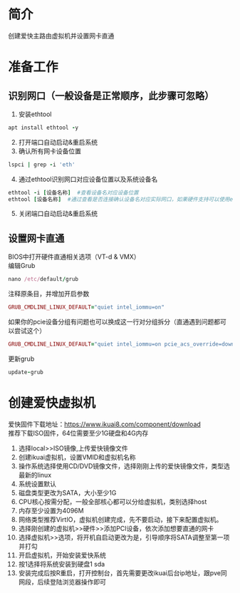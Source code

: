 # 简介  
创建爱快主路由虚拟机并设置网卡直通  
# 准备工作  
## 识别网口（一般设备是正常顺序，此步骤可忽略）  
1. 安装ethtool
```ruby
apt install ethtool -y
```
2. 打开端口自动启动&重启系统
3. 确认所有网卡设备位置
```ruby
lspci | grep -i 'eth'
```
4. 通过ethtool识别网口对应设备位置以及系统设备名
```ruby
ethtool -i [设备名称]  #查看设备名对应设备位置
ethtool [设备名称]  #通过查看是否连接确认设备名对应实际网口，如果硬件支持可以使用ethtool --identify [设备名] 命令确认）
```
5. 关闭端口自动启动&重启系统
## 设置网卡直通
BIOS中打开硬件直通相关选项（VT-d & VMX）  
编辑Grub
```ruby
nano /etc/default/grub
```
注释原条目，并增加开启参数
```ruby
GRUB_CMDLINE_LINUX_DEFAULT="quiet intel_iommu=on"
```
如果你的pcie设备分组有问题也可以换成这一行对分组拆分（直通遇到问题都可以尝试这个）
```ruby
GRUB_CMDLINE_LINUX_DEFAULT="quiet intel_iommu=on pcie_acs_override=downstream"
```
更新grub
```ruby
update-grub
```
# 创建爱快虚拟机  
爱快固件下载地址：https://www.ikuai8.com/component/download  
推荐下载ISO固件，64位需要至少1G硬盘和4G内存  
1. 选择local>>ISO镜像,上传爱快镜像文件
2. 创建ikuai虚拟机，设置VMID和虚拟机名称
3. 操作系统选择使用CD/DVD镜像文件，选择刚刚上传的爱快镜像文件，类型选最新的linux
4. 系统设置默认
5. 磁盘类型更改为SATA，大小至少1G
6. CPU核心按需分配，一般全部核心都可以分给虚拟机，类别选择host
7. 内存至少设置为4096M
8. 网络类型推荐VirtIO，虚拟机创建完成，先不要启动，接下来配置虚拟机。
9. 选择刚创建的虚拟机>>硬件>>添加PCI设备，依次添加想要直通的网卡
10. 选择虚拟机>>选项，将开机自启动更改为是，引导顺序将SATA调整至第一项并打勾
11. 开启虚拟机，开始安装爱快系统
12. 按1选择将系统安装到硬盘1 sda
13. 安装完成后按R重启，打开控制台，首先需要更改ikuai后台ip地址，跟pve同网段，后续登陆浏览器操作即可
